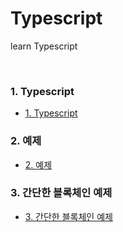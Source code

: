 # Typescript
learn Typescript


<br>

### 1. Typescript
  - [1. Typescript](https://github.com/daldalhada/Typescript/blob/main/discription/1.md)
### 2. 예제
  - [2. 예제](https://github.com/daldalhada/Typescript/blob/main/discription/2.md)
### 3. 간단한 블록체인 예제
  - [3. 간단한 블록체인 예제](https://github.com/daldalhada/Typescript/blob/main/discription/2.md)